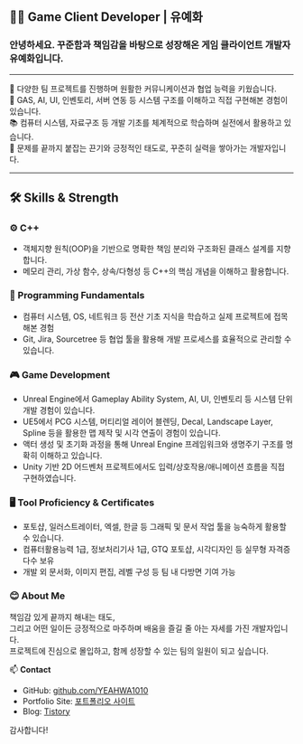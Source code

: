 ## 👩‍💻 Game Client Developer | 유예화

### 안녕하세요. 꾸준함과 책임감을 바탕으로 성장해온 게임 클라이언트 개발자 유예화입니다.

---

🤝 다양한 팀 프로젝트를 진행하며 원활한 커뮤니케이션과 협업 능력을 키웠습니다.  
🧠 GAS, AI, UI, 인벤토리, 서버 연동 등 시스템 구조를 이해하고 직접 구현해본 경험이 있습니다.  
📚 컴퓨터 시스템, 자료구조 등 개발 기초를 체계적으로 학습하며 실전에서 활용하고 있습니다.  
💪 문제를 끝까지 붙잡는 끈기와 긍정적인 태도로, 꾸준히 실력을 쌓아가는 개발자입니다.

---

## 🛠️ Skills & Strength

### ⚙️ C++
- 객체지향 원칙(OOP)을 기반으로 명확한 책임 분리와 구조화된 클래스 설계를 지향합니다.
- 메모리 관리, 가상 함수, 상속/다형성 등 C++의 핵심 개념을 이해하고 활용합니다.

### 🧠 Programming Fundamentals
- 컴퓨터 시스템, OS, 네트워크 등 전산 기초 지식을 학습하고 실제 프로젝트에 접목해본 경험
- Git, Jira, Sourcetree 등 협업 툴을 활용해 개발 프로세스를 효율적으로 관리할 수 있습니다.
  
### 🎮 Game Development
- Unreal Engine에서 Gameplay Ability System, AI, UI, 인벤토리 등 시스템 단위 개발 경험이 있습니다.
- UE5에서 PCG 시스템,  머티리얼 레이어 블렌딩, Decal, Landscape Layer, Spline 등을 활용한 맵 제작 및 시각 연출이 경험이 있습니다. 
- 액터 생성 및 초기화 과정을 통해 Unreal Engine 프레임워크와 생명주기 구조를 명확히 이해하고 있습니다.
- Unity 기반 2D 어드벤처 프로젝트에서도 입력/상호작용/애니메이션 흐름을 직접 구현하였습니다.

### 🖥️ Tool Proficiency & Certificates
- 포토샵, 일러스트레이터, 엑셀, 한글 등 그래픽 및 문서 작업 툴을 능숙하게 활용할 수 있습니다.  
- 컴퓨터활용능력 1급, 정보처리기사 1급, GTQ 포토샵, 시각디자인 등 실무형 자격증 다수 보유  
- 개발 외 문서화, 이미지 편집, 레벨 구성 등 팀 내 다방면 기여 가능

### 😊 About Me
책임감 있게 끝까지 해내는 태도,  
그리고 어떤 일이든 긍정적으로 마주하며 배움을 즐길 줄 아는 자세를 가진 개발자입니다.  
프로젝트에 진심으로 몰입하고, 함께 성장할 수 있는 팀의 일원이 되고 싶습니다.

📫 **Contact**  
- GitHub: [github.com/YEAHWA1010](https://github.com/YEAHWA1010)  
- Portfolio Site: [포트폴리오 사이트](https://yea2979.wixsite.com/yh-site)  
- Blog: [Tistory](https://y-y-h.tistory.com/)

감사합니다!
